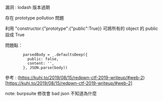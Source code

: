 漏洞 : lodash 版本過期

存在 prototype pollution 問題

利用 "constructor:{"prototype":{"public":True}} 可將所有的 object 的 public 設成 True



問題點：
```
	 	parsedBody = _.defaultsDeep({ 
          publiс: false,
          cоntent: '',
        }, JSON.parse(body))
```

參考 : (https://kuhi.to/2019/08/15/redpwn-ctf-2019-writeup/#web-2)[https://kuhi.to/2019/08/15/redpwn-ctf-2019-writeup/#web-2]


note: burpsuite 修改會 bad json  不知道為什麼